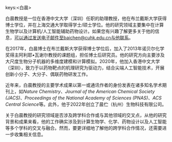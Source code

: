 keys:<白晨>


白晨教授是一位在香港中文大学（深圳）任职的助理教授，他在布兰戴斯大学获得博士学位，并在上海交通大学取得学士/硕士学位。他的研究领域主要集中在计算生物学以及计算机/人工智能辅助药物设计。如果您有兴趣了解更多关于他的信息，可以通过发送电子邮件至baichen@cuhk.edu.cn与他联系。

在2017年，白晨博士在布兰戴斯大学获得博士学位后，加入了2013年诺贝尔化学奖得主阿利耶•瓦谢尔教授的课题组，担任博士后研究员。他的研究方向主要涉及大尺度生物分子机器的多维度建模和计算模拟。2020年，他加入香港中文大学（深圳），致力于以药物靶点的机理研究为驱动力，结合尖端人工智能技术，开展创新小分子、大分子、偶联药物研发工作。

近年来，白晨教授的主要学术成果以第一或通讯作者的身份发表在诸多知名学术期刊上，如*Nature Chemistry*、*Journal of the American Chemical Society (JACS)*、*Proceedings of the National Academy of Sciences (PNAS)*、*ACS Central Science*等。此外，他于2022年创立了晨伫（杭州）生物科技有限公司。

关于白晨教授的研究领域是否涉及跨学科合作或与其他领域的交叉点，从他的研究背景和成果来看，他的工作确实涉及到计算生物学、化学、药物设计以及人工智能等多个学科的交叉与融合。然而，要更详细地了解他的跨学科合作情况，还需要进一步收集相关信息。